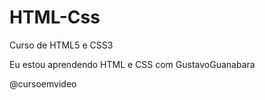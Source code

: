 # HTML-Css
 Curso de HTML5 e CSS3 

Eu estou aprendendo HTML e CSS com GustavoGuanabara

@cursoemvideo